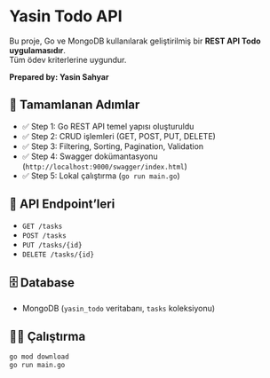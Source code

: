# Yasin Todo API

Bu proje, Go ve MongoDB kullanılarak geliştirilmiş bir **REST API Todo uygulamasıdır**.  
Tüm ödev kriterlerine uygundur.

**Prepared by: Yasin Sahyar**

## 🚀 Tamamlanan Adımlar

- ✅ Step 1: Go REST API temel yapısı oluşturuldu
- ✅ Step 2: CRUD işlemleri (GET, POST, PUT, DELETE)
- ✅ Step 3: Filtering, Sorting, Pagination, Validation
- ✅ Step 4: Swagger dokümantasyonu (`http://localhost:9000/swagger/index.html`)
- ✅ Step 5: Lokal çalıştırma (`go run main.go`)

## 📡 API Endpoint’leri

- `GET /tasks`
- `POST /tasks`
- `PUT /tasks/{id}`
- `DELETE /tasks/{id}`

## 🗄️ Database

- MongoDB (`yasin_todo` veritabanı, `tasks` koleksiyonu)

## 🏃‍♂️ Çalıştırma

```bash
go mod download
go run main.go
